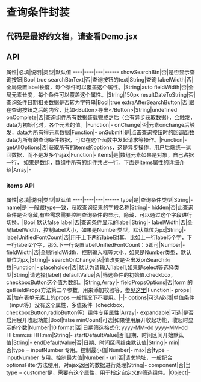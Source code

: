 # 查询条件封装
## 代码是最好的文档，请查看Demo.jsx


## API
属性|必填|说明|类型|默认值
----|----|---|------
showSearchBtn|否|是否显示查询按钮|Bool|true
searchBtnText|否|查询按钮的text|String|查询
labelWidth|否|全局设置label长度，每个条件可以覆盖这个属性。|String|auto
fieldWidth|否|全局元素长度，每个条件可以覆盖这个属性。|String|150px
resultDateToString|否|查询条件日期相关数据是否转为字符串|Bool|true
extraAfterSearchButton|否|跟在查询按钮之后的内容，比如&lt;Button&gt;导出&lt;/Button&gt;|String|undefined
onComplete|否|查询组件所有数据装载完成之后（会有异步获取数据），会触发，data为初始化时，各个元素的值。|Function|-
onChange|否|元素onchange后触发，data为所有得元素数据|Function|-
onSubmit|是|点击查询按钮时的回调函数 data为所有的查询条件数据，可以在这个函数中发起请求等操作。|Function|-
getAllOptions|否|获取所有的items的options，这是异步操作，用户后端统一返回数据，而不是发多个ajax|Function|-
items|是|数组元素如果是对象，自己占据一行， 如果是数组，数组中所有的组件共占一行。下面是items属性的详细介绍|Array|-

### items API
属性|必填|说明|类型|默认值
----|----|---|------
type|是|查询条件类型|String|-
name|是|一般跟type一致，获取查询结果的字段名称|String|-
hidden|否|此查询条件是否隐藏,有些需求需要控制查询条件的显示，隐藏，可以通过这个字段进行切换。|Bool|默认false
label|否|查询条件显示的label|String|-
labelWidth|否|全局labelWidth，控制label大小，如果是Number类型，默认单位为px|String|-
labelUnifiedFontCount|否|用于上下两行label对其，比如上一行label5个字，下一行label2个字，那么下一行设置labelUnifiedFontCount：5即可|Number|-
fieldWidth|否|全局fieldWidth，控制输入框等大小，如果是Number类型，默认单位为px,|String|-
searchOnChange|否|值改变是否出发onSearch函数|Function|-
placeholder|否|默认为请输入[label],如果是select等选择类型|String|请选择\[label\]
defaultValue|否|筛选条件的初始值.checkbox，checkboxButton这个值为数组。|String,Array|-
fieldPropsOptions|否|form 的 getFieldProps方法第二个参数，用来添加校验等，[参见这里](http://ant.design/components/form/#this-props-form-getfieldprops-id-options)|Function|-
props|否|加在表单元素上的props 一般情况下不要用。|-|-
options|可选/必须|单值条件（input等）没有这个属性，多值条件（checkbox，checkboxButton,radioButton等）组件专用属性|Array|-
expandable|可选|是否启用展开收起功能|Bool|false
minCount|可选|如果使用展开收起功能，收起时显示的个数|Number|10
format|否|日期筛选格式化 yyyy-MM-dd yyyy-MM-dd HH:mm:ss HH:mm|String|-
startDefaultValue|否|日期、时间区间开始默认值|String|-
endDefaultValue|否|日期、时间区间结束默认值|String|-
min|否|type = inputNumber 专用。控制最小值|Number|-
max|否|type = inputNumber 专用。控制最大值|Number|-
url|否|请求地址，一般配合optionsFilter方法使用，对ajax返回的数据进行处理|String|-
component|否|当type = customer是，需要有这个属性，用于指定自定义的筛选组件。|Object|-



